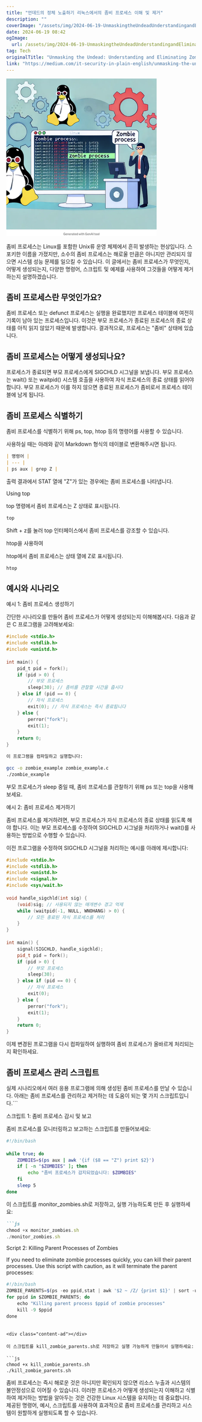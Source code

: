 ```yaml
---
title: "언데드의 정체 노출하기 리눅스에서의 좀비 프로세스 이해 및 제거"
description: ""
coverImage: "/assets/img/2024-06-19-UnmaskingtheUndeadUnderstandingandEliminatingZombieProcessesinLinux_0.png"
date: 2024-06-19 08:42
ogImage: 
  url: /assets/img/2024-06-19-UnmaskingtheUndeadUnderstandingandEliminatingZombieProcessesinLinux_0.png
tag: Tech
originalTitle: "Unmasking the Undead: Understanding and Eliminating Zombie Processes in Linux"
link: "https://medium.com/it-security-in-plain-english/unmasking-the-undead-understanding-and-eliminating-zombie-processes-in-linux-6ce70fc6e009"
---
```



![링크 텍스트](/assets/img/2024-06-19-UnmaskingtheUndeadUnderstandingandEliminatingZombieProcessesinLinux_0.png)

좀비 프로세스는 Linux를 포함한 Unix류 운영 체제에서 흔히 발생하는 현상입니다. 스포키한 이름을 가졌지만, 소수의 좀비 프로세스는 해로울 만큼은 아니지만 관리되지 않으면 시스템 성능 문제를 일으킬 수 있습니다. 이 글에서는 좀비 프로세스가 무엇인지, 어떻게 생성되는지, 다양한 명령어, 스크립트 및 예제를 사용하여 그것들을 어떻게 제거하는지 설명하겠습니다.

## 좀비 프로세스란 무엇인가요?

좀비 프로세스 또는 defunct 프로세스는 실행을 완료했지만 프로세스 테이블에 여전히 기록이 남아 있는 프로세스입니다. 이것은 부모 프로세스가 종료된 프로세스의 종료 상태를 아직 읽지 않았기 때문에 발생합니다. 결과적으로, 프로세스는 "좀비" 상태에 있습니다.

<div class="content-ad"></div>

## 좀비 프로세스는 어떻게 생성되나요?

프로세스가 종료되면 부모 프로세스에게 SIGCHLD 시그널을 보냅니다. 부모 프로세스는 wait() 또는 waitpid() 시스템 호출을 사용하여 자식 프로세스의 종료 상태를 읽어야 합니다. 부모 프로세스가 이를 하지 않으면 종료된 프로세스가 좀비로서 프로세스 테이블에 남게 됩니다.

## 좀비 프로세스 식별하기

좀비 프로세스를 식별하기 위해 ps, top, htop 등의 명령어를 사용할 수 있습니다.

<div class="content-ad"></div>

사용하실 때는 아래와 같이 Markdown 형식의 테이블로 변환해주시면 됩니다.

```markdown
| 명령어 |
| --- |
| ps aux | grep Z |
```

출력 결과에서 STAT 열에 "Z"가 있는 경우에는 좀비 프로세스를 나타냅니다.

Using top

<div class="content-ad"></div>

top 명령에서 좀비 프로세스는 Z 상태로 표시됩니다.

```js
top
```

Shift + z를 눌러 top 인터페이스에서 좀비 프로세스를 강조할 수 있습니다.

htop을 사용하여

<div class="content-ad"></div>

htop에서 좀비 프로세스는 상태 열에 Z로 표시됩니다.

```js
htop
```

## 예시와 시나리오

예시 1: 좀비 프로세스 생성하기

<div class="content-ad"></div>

간단한 시나리오를 만들어 좀비 프로세스가 어떻게 생성되는지 이해해봅시다. 다음과 같은 C 프로그램을 고려해보세요:

```c
#include <stdio.h>
#include <stdlib.h>
#include <unistd.h>

int main() {
    pid_t pid = fork();
    if (pid > 0) {
        // 부모 프로세스
        sleep(30); // 좀비를 관찰할 시간을 줍시다
    } else if (pid == 0) {
        // 자식 프로세스
        exit(0); // 자식 프로세스는 즉시 종료됩니다
    } else {
        perror("fork");
        exit(1);
    }
    return 0;
}
```

```bash
이 프로그램을 컴파일하고 실행합니다:
```

```bash
gcc -o zombie_example zombie_example.c
./zombie_example
```

<div class="content-ad"></div>

부모 프로세스가 sleep 중일 때, 좀비 프로세스를 관찰하기 위해 ps 또는 top을 사용해보세요.

예시 2: 좀비 프로세스 제거하기

좀비 프로세스를 제거하려면, 부모 프로세스가 자식 프로세스의 종료 상태를 읽도록 해야 합니다. 이는 부모 프로세스를 수정하여 SIGCHLD 시그널을 처리하거나 wait()를 사용하는 방법으로 수행할 수 있습니다.

이전 프로그램을 수정하여 SIGCHLD 시그널을 처리하는 예시를 아래에 제시합니다:

<div class="content-ad"></div>

```cpp
#include <stdio.h>
#include <stdlib.h>
#include <unistd.h>
#include <signal.h>
#include <sys/wait.h>

void handle_sigchld(int sig) {
    (void)sig; // 사용되지 않는 매개변수 경고 억제
    while (waitpid(-1, NULL, WNOHANG) > 0) {
        // 모든 종료된 자식 프로세스를 처리
    }
}

int main() {
    signal(SIGCHLD, handle_sigchld);
    pid_t pid = fork();
    if (pid > 0) {
        // 부모 프로세스
        sleep(30);
    } else if (pid == 0) {
        // 자식 프로세스
        exit(0);
    } else {
        perror("fork");
        exit(1);
    }
    return 0;
}
```

이제 변경된 프로그램을 다시 컴파일하여 실행하여 좀비 프로세스가 올바르게 처리되는지 확인하세요.

## 좀비 프로세스 관리 스크립트

실제 시나리오에서 여러 응용 프로그램에 의해 생성된 좀비 프로세스를 만날 수 있습니다. 아래는 좀비 프로세스를 관리하고 제거하는 데 도움이 되는 몇 가지 스크립트입니다.```

<div class="content-ad"></div>

스크립트 1: 좀비 프로세스 감시 및 보고

좀비 프로세스를 모니터링하고 보고하는 스크립트를 만들어보세요:

```bash
#!/bin/bash

while true; do
    ZOMBIES=$(ps aux | awk '{if ($8 == "Z") print $2}')
    if [ -n "$ZOMBIES" ]; then
        echo "좀비 프로세스가 감지되었습니다: $ZOMBIES"
    fi
    sleep 5
done
```

이 스크립트를 monitor_zombies.sh로 저장하고, 실행 가능하도록 만든 후 실행하세요:

<div class="content-ad"></div>

```markdown
```js
chmod +x monitor_zombies.sh
./monitor_zombies.sh
```

Script 2: Killing Parent Processes of Zombies

If you need to eliminate zombie processes quickly, you can kill their parent processes. Use this script with caution, as it will terminate the parent processes:

```js
#!/bin/bash
ZOMBIE_PARENTS=$(ps -eo ppid,stat | awk '$2 ~ /Z/ {print $1}' | sort -u)
for ppid in $ZOMBIE_PARENTS; do
    echo "Killing parent process $ppid of zombie processes"
    kill -9 $ppid
done
``` 
```

<div class="content-ad"></div>

이 스크립트를 kill_zombie_parents.sh로 저장하고 실행 가능하게 만들어서 실행하세요:

```js
chmod +x kill_zombie_parents.sh
./kill_zombie_parents.sh
```

좀비 프로세스는 즉시 해로운 것은 아니지만 확인되지 않으면 리소스 누출과 시스템의 불안정성으로 이어질 수 있습니다. 이러한 프로세스가 어떻게 생성되는지 이해하고 식별하여 제거하는 방법을 알아두는 것은 건강한 Linux 시스템을 유지하는 데 중요합니다. 제공된 명령어, 예시, 스크립트를 사용하여 효과적으로 좀비 프로세스를 관리하고 시스템이 원할하게 실행되도록 할 수 있습니다.